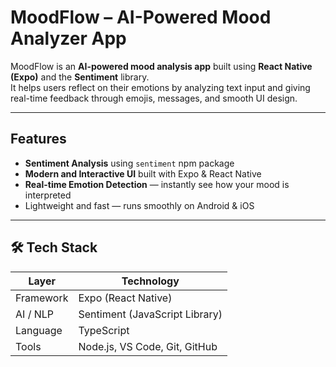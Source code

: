 #  MoodFlow – AI-Powered Mood Analyzer App

MoodFlow is an **AI-powered mood analysis app** built using **React Native (Expo)** and the **Sentiment** library.  
It helps users reflect on their emotions by analyzing text input and giving real-time feedback through emojis, messages, and smooth UI design. 

---

## Features

- **Sentiment Analysis** using `sentiment` npm package  
- **Modern and Interactive UI** built with Expo & React Native  
- **Real-time Emotion Detection** — instantly see how your mood is interpreted  
- Lightweight and fast — runs smoothly on Android & iOS  

---

## 🛠️ Tech Stack

| Layer | Technology |
|-------|-------------|
| Framework | Expo (React Native) |
| AI / NLP | Sentiment (JavaScript Library) |
| Language | TypeScript |
| Tools | Node.js, VS Code, Git, GitHub |

